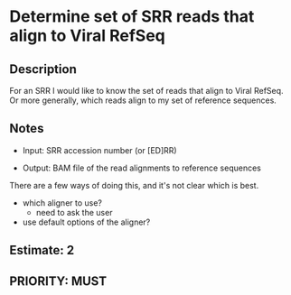 # Determine set of SRR reads that align to Viral RefSeq

## Description

For an SRR I would like to know the set of reads that align to Viral RefSeq. Or more generally, which reads align to my set of reference
sequences.

## Notes

- Input: SRR accession number (or [ED]RR)

- Output: BAM file of the read alignments to reference sequences

There are a few ways of doing this, and it's not clear which is best. 

- which aligner to use?
	- need to ask the user
- use default options of the aligner?

## Estimate: 2

## PRIORITY: MUST
